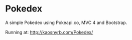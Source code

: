 # Pokedex
A simple Pokedex using Pokeapi.co, MVC 4 and Bootstrap.

Running at: http://kaosnyrb.com/Pokedex/
